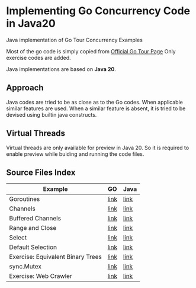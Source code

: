 # Implementing Go Concurrency Code in Java20
Java implementation of Go Tour Concurrency Examples

Most of the go code is simply copied from [Official Go Tour Page](https://go.dev/tour/concurrency/1)
Only exercise codes are added.

Java implementations are based on **Java 20**.

## Approach

Java codes are tried to be as close as to the Go codes. When applicable similar features are used. When a similar feature is absent, it is tried to be devised using builtin java constructs.

## Virtual Threads

Virtual threads are only available for preview in Java 20. So it is required to enable preview while buiding and running the code files.

## Source Files Index

| Example                           | GO                                                | Java                                                                            |
|-----------------------------------|---------------------------------------------------|---------------------------------------------------------------------------------|
| Goroutines                        | [link](go-concurrency/goroutines.go)              | [link](java20-concurrency/src/main/java/org/example/Goroutines.java)            |
| Channels                          | [link](go-concurrency/channels.go)                | [link](java20-concurrency/src/main/java/org/example/Channels.java)              |
| Buffered Channels                 | [link](go-concurrency/buffered_channels.go)       | [link](java20-concurrency/src/main/java/org/example/BufferedChannels.java)      |
| Range and Close                   | [link](go-concurrency/range_and_close.go)         | [link](java20-concurrency/src/main/java/org/example/RandAndClose.java)          |
| Select                            | [link](go-concurrency/select.go)                  | [link](java20-concurrency/src/main/java/org/example/Selectjava)                 |
| Default Selection                 | [link](go-concurrency/default_selection.go)       | [link](java20-concurrency/src/main/java/org/example/DefaultSelection.java)      |
| Exercise: Equivalent Binary Trees | [link](go-concurrency/equivalent_binary_trees.go) | [link](java20-concurrency/src/main/java/org/example/EquivalentBinaryTrees.java) |
| sync.Mutex                        | [link](go-concurrency/sync_mutex.go)              | [link](java20-concurrency/src/main/java/org/example/SyncMutex.java)             |
| Exercise: Web Crawler             | [link](go-concurrency/web_crawler.go)             | [link](java20-concurrency/src/main/java/org/example/WebCrawler.java)            |
